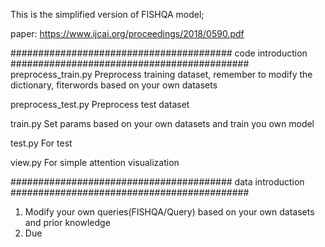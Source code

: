 This is the simplified version of FISHQA model; 

paper: https://www.ijcai.org/proceedings/2018/0590.pdf



######################################## code introduction ###########################################
preprocess_train.py 
Preprocess training dataset, remember to modify the dictionary, fiterwords based on your own datasets

preprocess_test.py
Preprocess test dataset

train.py
Set params based on your own datasets and train you own model

test.py 
For test

view.py
For simple attention visualization 

######################################## data introduction ###########################################
1. Modify your own queries(FISHQA/Query) based on your own datasets and prior knowledge
2. Due
